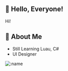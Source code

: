## 👋 Hello, Everyone!
Hi!

## 🚀 About Me
- Still Learning Luau, C#
- UI Designer

![:name](https://count.getloli.com/get/@:renpy?theme=rule34)
